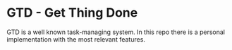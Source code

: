 # GTD - Get Thing Done

GTD is a well known task-managing system. In this repo there is a personal implementation with the most relevant features.